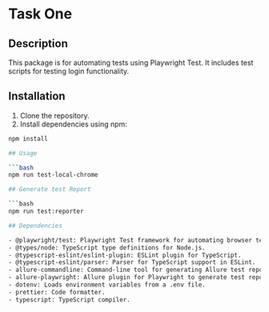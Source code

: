 # Task One

## Description

This package is for automating tests using Playwright Test. It includes test scripts for testing login functionality.

## Installation

1. Clone the repository.
2. Install dependencies using npm:

```bash
npm install

## Usage

```bash
npm run test-local-chrome

## Generate test Report

```bash
npm run test:reporter

## Dependencies

- @playwright/test: Playwright Test framework for automating browser tests.
- @types/node: TypeScript type definitions for Node.js.
- @typescript-eslint/eslint-plugin: ESLint plugin for TypeScript.
- @typescript-eslint/parser: Parser for TypeScript support in ESLint.
- allure-commandline: Command-line tool for generating Allure test reports.
- allure-playwright: Allure plugin for Playwright to generate test reports.
- dotenv: Loads environment variables from a .env file.
- prettier: Code formatter.
- typescript: TypeScript compiler.
